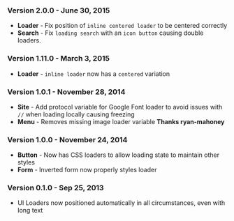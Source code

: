 ### Version 2.0.0 - June 30, 2015

- **Loader** - Fix position of `inline centered loader` to be centered correctly
- **Search** - Fix `loading search` with an `icon button` causing double loaders.

### Version 1.11.0 - March 3, 2015

- **Loader** - `inline loader` now has a `centered` variation

### Version 1.0.1 - November 28, 2014

- **Site** - Add protocol variable for Google Font loader to avoid issues with ``//`` when loading locally causing freezing
- **Menu** - Removes missing image loader variable **Thanks ryan-mahoney**

### Version 1.0.0 - November 24, 2014

- **Button** - Now has CSS loaders to allow loading state to maintain other styles
- **Form** - Inverted form now properly styles loader

### Version 0.1.0 - Sep 25, 2013

- UI Loaders now positioned automatically in all circumstances, even with long text